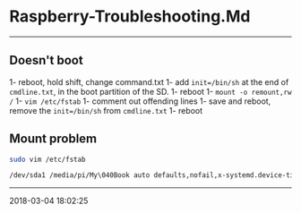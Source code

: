 # Raspberry-Troubleshooting.Md

----------------------------------------- 
## Doesn't boot

1- reboot, hold shift, change command.txt
1- add `init=/bin/sh` at the end of `cmdline.txt`, in the boot partition of the SD.
1- reboot
1- `mount -o remount,rw /`
1- `vim /etc/fstab`
1- comment out offending lines
1- save and reboot, remove the `init=/bin/sh` from `cmdline.txt`
1- reboot

## Mount problem

```bash
sudo vim /etc/fstab

/dev/sda1 /media/pi/My\040Book auto defaults,nofail,x-systemd.device-timeout=1 0 2
```
-----------------------------------------
2018-03-04 18:02:25
